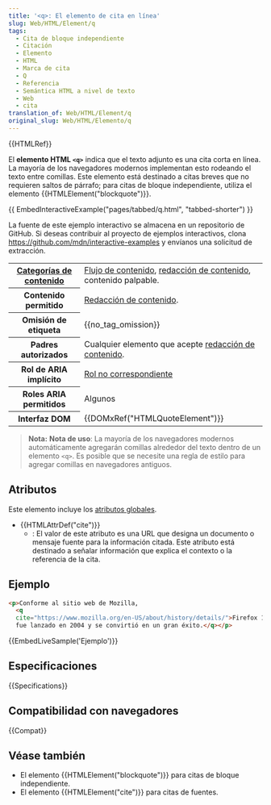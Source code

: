 ```yaml
---
title: '<q>: El elemento de cita en línea'
slug: Web/HTML/Element/q
tags:
  - Cita de bloque independiente
  - Citación
  - Elemento
  - HTML
  - Marca de cita
  - Q
  - Referencia
  - Semántica HTML a nivel de texto
  - Web
  - cita
translation_of: Web/HTML/Element/q
original_slug: Web/HTML/Elemento/q
---
```

{{HTMLRef}}

El **elemento HTML `<q>`** indica que el texto adjunto es una cita corta en línea. La mayoría de los navegadores modernos implementan esto rodeando el texto entre comillas. Este elemento está destinado a citas breves que no requieren saltos de párrafo; para citas de bloque independiente, utiliza el elemento {{HTMLElement("blockquote")}}.

{{ EmbedInteractiveExample("pages/tabbed/q.html", "tabbed-shorter") }}

<p class="hidden">La fuente de este ejemplo interactivo se almacena en un repositorio de GitHub. Si deseas contribuir al proyecto de ejemplos interactivos, clona <a href="https://github.com/mdn/interactive-examples">https://github.com/mdn/interactive-examples</a> y envíanos una solicitud de extracción.</p>

<table class="properties">
  <tbody>
    <tr>
      <th scope="row">
        <a href="/es/docs/Web/HTML/Content_categories"
          >Categorías de contenido</a
        >
      </th>
      <td>
        <a href="/es/docs/Web/HTML/Content_categories#Flow_content"
          >Flujo de contenido</a
        >,
        <a href="/es/docs/Web/HTML/Content_categories#Phrasing_content"
          >redacción de contenido</a
        >, contenido palpable.
      </td>
    </tr>
    <tr>
      <th scope="row">Contenido permitido</th>
      <td>
        <a href="/es/docs/Web/HTML/Content_categories#Phrasing_content"
          >Redacción de contenido</a
        >.
      </td>
    </tr>
    <tr>
      <th scope="row">Omisión de etiqueta</th>
      <td>{{no_tag_omission}}</td>
    </tr>
    <tr>
      <th scope="row">Padres autorizados</th>
      <td>
        Cualquier elemento que acepte
        <a href="/es/docs/Web/HTML/Content_categories#Phrasing_content"
          >redacción de contenido</a
        >.
      </td>
    </tr>
    <tr>
      <th scope="row">Rol de ARIA implícito</th>
      <td>
        <a href="https://www.w3.org/TR/html-aria/#dfn-no-corresponding-role"
          >Rol no correspondiente</a
        >
      </td>
    </tr>
    <tr>
      <th scope="row">Roles ARIA permitidos</th>
      <td>Algunos</td>
    </tr>
    <tr>
      <th scope="row">Interfaz DOM</th>
      <td>{{DOMxRef("HTMLQuoteElement")}}</td>
    </tr>
  </tbody>
</table>

> **Nota:** **Nota de uso**: La mayoría de los navegadores modernos automáticamente agregarán comillas alrededor del texto dentro de un elemento `<q>`. Es posible que se necesite una regla de estilo para agregar comillas en navegadores antiguos.

## Atributos

Este elemento incluye los [atributos globales](/es/docs/Web/HTML/Global_attributes).

- {{HTMLAttrDef("cite")}}
  - : El valor de este atributo es una URL que designa un documento o mensaje fuente para la información citada. Este atributo está destinado a señalar información que explica el contexto o la referencia de la cita.

## Ejemplo

```html
<p>Conforme al sitio web de Mozilla,
  <q
  cite="https://www.mozilla.org/en-US/about/history/details/">Firefox 1.0
  fue lanzado en 2004 y se convirtió en un gran éxito.</q></p>
```

{{EmbedLiveSample('Ejemplo')}}

## Especificaciones

{{Specifications}}

## Compatibilidad con navegadores

{{Compat}}

## Véase también

- El elemento {{HTMLElement("blockquote")}} para citas de bloque independiente.
- El elemento {{HTMLElement("cite")}} para citas de fuentes.
